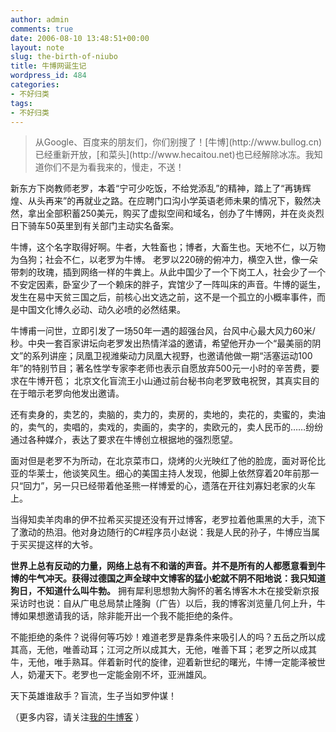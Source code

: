 ```yaml
---
author: admin
comments: true
date: 2006-08-10 13:48:51+00:00
layout: note
slug: the-birth-of-niubo
title: 牛博网诞生记
wordpress_id: 484
categories:
- 不好归类
tags:
- 不好归类
---
```


<blockquote>从Google、百度来的朋友们，你们别搜了！[牛博](http://www.bullog.cn)已经重新开放，[和菜头](http://www.hecaitou.net)也已经解除冰冻。我知道你们不是为看我来的，慢走，不送！</blockquote>




新东方下岗教师老罗，本着“宁可少吃饭，不给党添乱”的精神，踏上了“再铸辉煌、从头再来”的再就业之路。在应聘门口沟小学英语老师未果的情况下，毅然决然，拿出全部积蓄250美元，购买了虚拟空间和域名，创办了牛博网，并在炎炎烈日下骑车50英里到有关部门主动实名备案。

牛博，这个名字取得好啊。牛者，大牲畜也；博者，大畜生也。天地不仁，以万物为刍狗；社会不仁，以老罗为牛博。 老罗以220磅的俯冲力，横空入世，像一朵带刺的玫瑰，插到网络一样的牛粪上。从此中国少了一个下岗工人，社会少了一个不安定因素，卧室少了一个赖床的胖子，宾馆少了一阵叫床的声音。牛博的诞生，发生在易中天贫三国之后，前核心出文选之前，这不是一个孤立的小概率事件，而是中国文化博久必动、动久必喷的必然结果。

牛博甫一问世，立即引发了一场50年一遇的超强台风，台风中心最大风力60米/秒。中央一套百家讲坛向老罗发出热情洋溢的邀请，希望他开办一个“最美丽的阴文”的系列讲座；凤凰卫视潍柴动力凤凰大视野，也邀请他做一期“活塞运动100年”的特别节目；著名性学专家李老师也表示自愿放弃500元一小时的辛苦费，要求在牛博开苞； 北京文化盲流王小山通过前台秘书向老罗致电祝贺，其真实目的在于暗示老罗向他发出邀请。

还有卖身的，卖艺的，卖脑的，卖力的，卖房的，卖地的，卖花的，卖蜜的，卖油的，卖气的，卖唱的，卖戏的，卖画的，卖字的，卖欧元的，卖人民币的……纷纷通过各种媒介，表达了要求在牛博创立根据地的强烈愿望。

面对但是老罗不为所动，在北京菜市口，烧烤的火光映红了他的脸庞，面对哥伦比亚的华莱士，他谈笑风生。细心的美国主持人发现，他脚上依然穿着20年前那一只“回力”，另一只已经带着他圣熊一样博爱的心，遗落在开往刘寡妇老家的火车上。

当得知卖羊肉串的伊不拉希买买提还没有开过博客，老罗拉着他熏黑的大手，流下了激动的热泪。他对身边随行的C#程序员小赵说：我是人民的孙子，牛博应当属于买买提这样的大爷。

**世界上总有反动的力量，网络上总有不和谐的声音。并不是所有的人都愿意看到牛博的牛气冲天。获得过德国之声全球中文博客的猛小蛇就不阴不阳地说：我只知道狗日，不知道什么叫牛勃。** 拥有犀利思想勃大胸怀的著名博客木木在接受新京报采访时也说：自从广电总局禁止隆胸（广告）以后，我的博客浏览量几何上升，牛博如果想邀请我的话，除非能开出一个我不能拒绝的条件。

不能拒绝的条件？说得何等巧妙！难道老罗是靠条件来吸引人的吗？五岳之所以成其高，无他，唯善动耳；江河之所以成其大，无他，唯善下耳；老罗之所以成其牛，无他，唯手熟耳。伴着新时代的旋律，迎着新世纪的曙光，牛博一定能泽被世人，奶灌天下。老罗也一定能金刚不坏，亚洲雄风。

天下英雄谁敌手？盲流，生子当如罗仲谋！

（更多内容，请关注[我的牛博客](http://www.bullog.cn/blogs/wangpei/Default.aspx) ）
